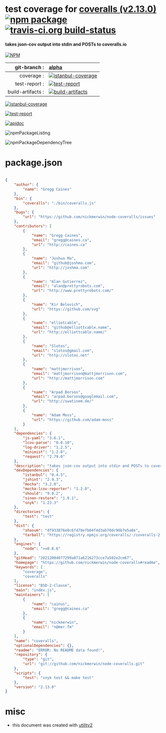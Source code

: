 # test coverage for  [coveralls (v2.13.0)](https://github.com/nickmerwin/node-coveralls#readme)  [![npm package](https://img.shields.io/npm/v/npmtest-coveralls.svg?style=flat-square)](https://www.npmjs.org/package/npmtest-coveralls) [![travis-ci.org build-status](https://api.travis-ci.org/npmtest/node-npmtest-coveralls.svg)](https://travis-ci.org/npmtest/node-npmtest-coveralls)
#### takes json-cov output into stdin and POSTs to coveralls.io

[![NPM](https://nodei.co/npm/coveralls.png?downloads=true)](https://www.npmjs.com/package/coveralls)

| git-branch : | [alpha](https://github.com/npmtest/node-npmtest-coveralls/tree/alpha)|
|--:|:--|
| coverage : | [![istanbul-coverage](https://npmtest.github.io/node-npmtest-coveralls/build/coverage.badge.svg)](https://npmtest.github.io/node-npmtest-coveralls/build/coverage.html/index.html)|
| test-report : | [![test-report](https://npmtest.github.io/node-npmtest-coveralls/build/test-report.badge.svg)](https://npmtest.github.io/node-npmtest-coveralls/build/test-report.html)|
| build-artifacts : | [![build-artifacts](https://npmtest.github.io/node-npmtest-coveralls/glyphicons_144_folder_open.png)](https://github.com/npmtest/node-npmtest-coveralls/tree/gh-pages/build)|

[![istanbul-coverage](https://npmtest.github.io/node-npmtest-coveralls/build/screenCapture.buildCustomOrg.browser.coverage.html.png)](https://npmtest.github.io/node-npmtest-coveralls/build/coverage.html/index.html)

[![test-report](https://npmtest.github.io/node-npmtest-coveralls/build/screenCapture.buildCustomOrg.browser.%252Fhome%252Ftravis%252Fbuild%252Fnpmtest%252Fnode-npmtest-coveralls%252Ftmp%252Fbuild%252Ftest-report.html.png)](https://npmtest.github.io/node-npmtest-coveralls/build/test-report.html)

[![apidoc](https://npmdoc.github.io/node-npmdoc-coveralls/build/screenCapture.buildApidoc.browser.%252Fhome%252Ftravis%252Fbuild%252Fnpmdoc%252Fnode-npmdoc-coveralls%252Ftmp%252Fbuild%252Fapidoc.html.png)](https://npmdoc.github.io/node-npmdoc-coveralls/build/apidoc.html)

![npmPackageListing](https://npmtest.github.io/node-npmtest-coveralls/build/screenCapture.npmPackageListing.svg)

![npmPackageDependencyTree](https://npmtest.github.io/node-npmtest-coveralls/build/screenCapture.npmPackageDependencyTree.svg)



# package.json

```json

{
    "author": {
        "name": "Gregg Caines"
    },
    "bin": {
        "coveralls": "./bin/coveralls.js"
    },
    "bugs": {
        "url": "https://github.com/nickmerwin/node-coveralls/issues"
    },
    "contributors": [
        {
            "name": "Gregg Caines",
            "email": "gregg@caines.ca",
            "url": "http://caines.ca"
        },
        {
            "name": "Joshua Ma",
            "email": "github@joshma.com",
            "url": "http://joshma.com"
        },
        {
            "name": "Alan Gutierrez",
            "email": "alan@prettyrobots.com",
            "url": "http://www.prettyrobots.com/"
        },
        {
            "name": "Kir Belevich",
            "url": "https://github.com/svg"
        },
        {
            "name": "elliotcable",
            "email": "github@elliottcable.name",
            "url": "http://elliottcable.name/"
        },
        {
            "name": "Slotos",
            "email": "slotos@gmail.com",
            "url": "http://slotos.net"
        },
        {
            "name": "mattjmorrison",
            "email": "mattjmorrison@mattjmorrison.com",
            "url": "http://mattjmorrison.com"
        },
        {
            "name": "Arpad Borsos",
            "email": "arpad.borsos@googlemail.com",
            "url": "http://swatinem.de/"
        },
        {
            "name": "Adam Moss",
            "url": "https://github.com/adam-moss"
        }
    ],
    "dependencies": {
        "js-yaml": "3.6.1",
        "lcov-parse": "0.0.10",
        "log-driver": "1.2.5",
        "minimist": "1.2.0",
        "request": "2.79.0"
    },
    "description": "takes json-cov output into stdin and POSTs to coveralls.io",
    "devDependencies": {
        "istanbul": "0.4.5",
        "jshint": "2.9.3",
        "mocha": "3.2.0",
        "mocha-lcov-reporter": "1.2.0",
        "should": "9.0.2",
        "sinon-restore": "1.0.1",
        "snyk": "1.23.3"
    },
    "directories": {
        "test": "test"
    },
    "dist": {
        "shasum": "df933876e8c6f478efb04f4d3ab70dc96b7e5a8e",
        "tarball": "https://registry.npmjs.org/coveralls/-/coveralls-2.13.0.tgz"
    },
    "engines": {
        "node": ">=0.8.6"
    },
    "gitHead": "28212004077299a871a6216273cce7a502e2ce67",
    "homepage": "https://github.com/nickmerwin/node-coveralls#readme",
    "keywords": [
        "coverage",
        "coveralls"
    ],
    "license": "BSD-2-Clause",
    "main": "index.js",
    "maintainers": [
        {
            "name": "cainus",
            "email": "gregg@caines.ca"
        },
        {
            "name": "nickmerwin",
            "email": "n@mer.fm"
        }
    ],
    "name": "coveralls",
    "optionalDependencies": {},
    "readme": "ERROR: No README data found!",
    "repository": {
        "type": "git",
        "url": "git://github.com/nickmerwin/node-coveralls.git"
    },
    "scripts": {
        "test": "snyk test && make test"
    },
    "version": "2.13.0"
}
```



# misc
- this document was created with [utility2](https://github.com/kaizhu256/node-utility2)
